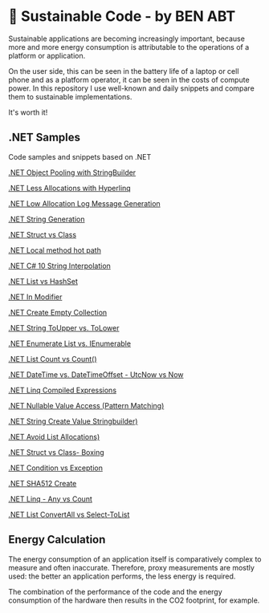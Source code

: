 # 🌳 Sustainable Code - by BEN ABT

Sustainable applications are becoming increasingly important, because more and more energy consumption is attributable to the operations of a platform or application.

On the user side, this can be seen in the battery life of a laptop or cell phone and as a platform operator, it can be seen in the costs of compute power.
In this repository I use well-known and daily snippets and compare them to sustainable implementations.

It's worth it!

## .NET Samples

Code samples and snippets based on .NET

[.NET Object Pooling with StringBuilder](csharp/stringbuilder-pooled)

[.NET Less Allocations with Hyperlinq](csharp/hyperlinq-tolist)

[.NET Low Allocation Log Message Generation](csharp/log-messages-source-code-generator)

[.NET String Generation](csharp/random-string)

[.NET Struct vs Class](csharp/struct-vs-class)

[.NET Local method hot path](csharp/local-method-hotpath)

[.NET C# 10 String Interpolation](csharp/csharp10-string-interpolation)

[.NET List vs HashSet](csharp/list-vs-hashset)

[.NET In Modifier](csharp/in-parameter)

[.NET Create Empty Collection](csharp/create-empty-collection)

[.NET String ToUpper vs. ToLower](csharp/tolower-vs-toupper)

[.NET Enumerate List vs. IEnumerable](csharp/list-vs-ienumerable-enumerate)

[.NET List Count vs Count()](csharp/list-count-property-vs-count-method)

[.NET DateTime vs. DateTimeOffset - UtcNow vs Now](csharp/datime-now-vs-utcnow)

[.NET Linq Compiled Expressions](csharp/linq-expression-compile)

[.NET Nullable Value Access (Pattern Matching)](csharp/nullable-value-access)

[.NET String Create Value Stringbuilder)](csharp/valuestringbuilder)

[.NET Avoid List Allocations)](csharp/avoid-list-allocations)

[.NET Struct vs Class- Boxing](csharp/struct-vs-class-boxing)

[.NET Condition vs Exception](csharp/condition-vs-exception)

[.NET SHA512 Create](csharp/Sha512-Create-Speed)

[.NET Linq - Any vs Count](csharp/linq-any-vs-count)

[.NET List ConvertAll vs Select-ToList](csharp/list-convertall-vs-select-tolist)

## Energy Calculation

The energy consumption of an application itself is comparatively complex to measure and often inaccurate. Therefore, proxy measurements are mostly used: the better an application performs, the less energy is required.

The combination of the performance of the code and the energy consumption of the hardware then results in the CO2 footprint, for example.



